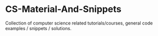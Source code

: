 # CS-Material-And-Snippets
Collection of computer science related tutorials/courses, general code examples / snippets / solutions.

